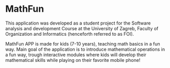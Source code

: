 # MathFun

This application was developed as a student project for the Software analysis and development Course at the University of Zagreb, Faculty of Organization and Informatics (henceforth referred to as FOI).

MathFun APP is made for kids (7-10 years), teaching math basics in a fun way.  Main goal of the application is to introduce mathematical operations in a fun way, trough interactive modules where kids will develop their mathematical skills while playing on their favorite mobile phone! 

